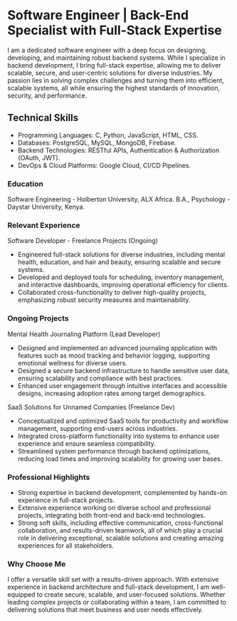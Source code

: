 # Software Engineer | Back-End Specialist with Full-Stack Expertise

I am a dedicated software engineer with a deep focus on designing, developing, and maintaining robust backend systems. While I specialize in backend development, I bring full-stack expertise, allowing me to deliver scalable, secure, and user-centric solutions for diverse industries. My passion lies in solving complex challenges and turning them into efficient, scalable systems, all while ensuring the highest standards of innovation, security, and performance.

## Technical Skills
- Programming Languages: C, Python, JavaScript, HTML, CSS.
- Databases: PostgreSQL, MySQL, MongoDB, Firebase.
- Backend Technologies: RESTful APIs, Authentication & Authorization (OAuth, JWT).
- DevOps & Cloud Platforms: Google Cloud, CI/CD Pipelines.

### Education
Software Engineering - Holberton University, ALX Africa.
B.A., Psychology - Daystar University, Kenya.


### Relevant Experience
Software Developer - Freelance Projects (Ongoing)
- Engineered full-stack solutions for diverse industries, including mental health, education, and hair and beauty, ensuring scalable and secure systems.
- Developed and deployed tools for scheduling, inventory management, and interactive dashboards, improving operational efficiency for clients.
- Collaborated cross-functionality to deliver high-quality projects, emphasizing robust security measures and maintainability.

### Ongoing Projects
Mental Health Journaling Platform (Lead Developer)
- Designed and implemented an advanced journaling application with features such as mood tracking and behavior logging, supporting emotional wellness for diverse users.
- Designed a secure backend infrastructure to handle sensitive user data, ensuring scalability and compliance with best practices.
- Enhanced user engagement through intuitive interfaces and accessible designs, increasing adoption rates among target demographics.

SaaS Solutions for Unnamed Companies (Freelance Dev)
- Conceptualized and optimized SaaS tools for productivity and workflow management, supporting end-users across industries.
- Integrated cross-platform functionality into systems to enhance user experience and ensure seamless compatibility.
- Streamlined system performance through backend optimizations, reducing load times and improving scalability for growing user bases.
  
### Professional Highlights
- Strong expertise in backend development, complemented by hands-on experience in full-stack projects.
- Extensive experience working on diverse school and professional projects, integrating both front-end and back-end technologies.
- Strong soft skills, including effective communication, cross-functional collaboration, and results-driven teamwork, all of which play a crucial role in delivering exceptional, scalable solutions and creating amazing experiences for all stakeholders.
 
### Why Choose Me
I offer a versatile skill set with a results-driven approach. With extensive experience in backend architecture and full-stack development, I am well-equipped to create secure, scalable, and user-focused solutions. Whether leading complex projects or collaborating within a team, I am committed to delivering solutions that meet business and user needs effectively.

